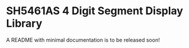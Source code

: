 # SH5461AS 4 Digit Segment Display Library

A README with minimal documentation is to be released soon!
